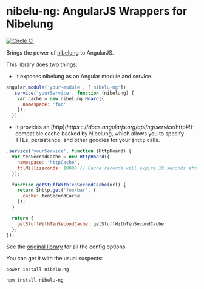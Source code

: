 # nibelu-ng: AngularJS Wrappers for Nibelung

[![Circle CI](https://circleci.com/gh/rangle/nibelu-ng/tree/master.svg?style=svg)](https://circleci.com/gh/rangle/nibelu-ng/tree/master)

Brings the power of [nibelung](https://github.com/rangle/nibelu-ng) to AngularJS.

This library does two things:

* It exposes nibelung as an Angular module and service.

```javascript
angular.module('your-module', ['nibelu-ng'])
  .service('yourService', function (nibelung) {
    var cache = new nibelung.Hoard({
      namespace: 'foo'
    });
  })
```

* It provides an [$http](https://docs.angularjs.org/api/ng/service/$http#!)-compatible
cache backed by Nibelung, which allows you to specify TTLs, persistence, and other
goodies for your `$http` calls.

```javascript
.service('yourService', function (HttpHoard) {
  var tenSecondCache = new HttpHoard({
    namespace: 'httpCache',
    ttlMilliseconds: 10000 // Cache records will expire 10 seconds after completion.
  });

  function getStuffWithTenSecondCache(url) {
    return $http.get('foo/bar', {
      cache: tenSecondCache
    });
  }

  return {
    getStuffWithTenSecondCache: getStuffWithTenSecondCache
  };
});
```

See the [original library](https://github.com/rangle/nibelu-ng) for all the
config options.

You can get it with the usual suspects:

```
bower install nibelu-ng
```

```
npm install nibelu-ng
```
